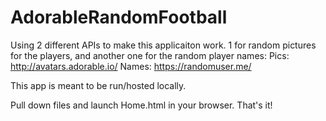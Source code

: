 # AdorableRandomFootball

Using 2 different APIs to make this applicaiton work.
1 for random pictures for the players, and another one for the random player names:
Pics: http://avatars.adorable.io/
Names: https://randomuser.me/

This app is meant to be run/hosted locally.

Pull down files and launch Home.html in your browser.  That's it!
